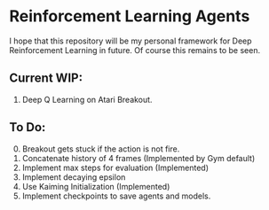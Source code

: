 # Reinforcement Learning Agents

I hope that this repository will be my personal framework for Deep Reinforcement Learning in future. Of course this remains to be seen.

## Current WIP:
1. Deep Q Learning on Atari Breakout.

## To Do:
0. Breakout gets stuck if the action is not fire.
1. Concatenate history of 4 frames (Implemented by Gym default)
2. Implement max steps for evaluation (Implemented)
3. Implement decaying epsilon
4. Use Kaiming Initialization (Implemented)
5. Implement checkpoints to save agents and models.